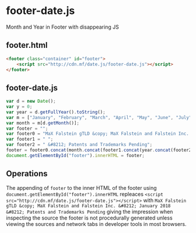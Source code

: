 # footer-date.js

Month and Year in Footer with disappearing JS

## footer.html

```html
<footer class="container" id="footer">
    <script src="http://cdn.mf/date.js/footer-date.js"></script>
</footer>
```

## footer-date.js

```javascript
var d = new Date();
var y = 0;
var year = d.getFullYear().toString();
var m = ["January", "February", "March", "April", "May", "June", "July", "August", "September", "October", "November", "December"]
var month = m[d.getMonth()];
var footer = "";
var footer0 = "MaX Falstein gTLD &copy; MaX Falstein and Falstein Inc. &#8212; ";
var footer1 = " ";
var footer2 = " &#8212; Patents and Trademarks Pending";
footer = footer0.concat(month.concat(footer1.concat(year.concat(footer2))));
document.getElementById("footer").innerHTML = footer;
```

## Operations

The appending of `footer` to the inner HTML of the footer using `document.getElementById("footer").innerHTML` repleaces `<script src="http://cdn.mf/date.js/footer-date.js"></script>` with
`MaX Falstein gTLD &copy; MaX Falstein and Falstein Inc. &#8212; January 2018 &#8212; Patents and Trademarks Pending` giving the impression when inspecting the source the footer is not procedurally generated unless viewing the sources and network tabs in developer tools in most browsers.
